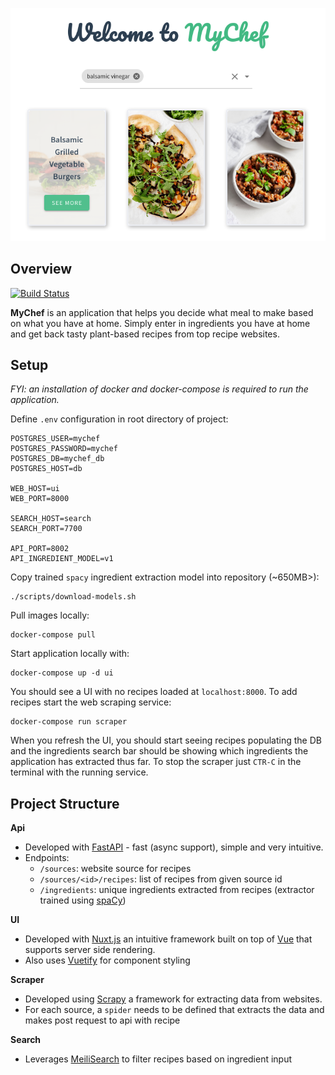 <div align="center">
  <p>
    <a href="https://github.com/logan-connolly/mychef">
      <img src="ui/static/mychef_example.png" alt="MyChef" />
    </a>
  </p>
</div>

## Overview

[![Build Status](https://travis-ci.com/logan-connolly/mychef.svg?branch=master)](https://travis-ci.com/logan-connolly/mychef)

**MyChef** is an application that helps you decide what meal to make based on what you have at home. Simply enter in ingredients you have at home and get back tasty plant-based recipes from top recipe websites.


## Setup

_FYI: an installation of docker and docker-compose is required to run the application._

Define `.env` configuration in root directory of project:

```
POSTGRES_USER=mychef
POSTGRES_PASSWORD=mychef
POSTGRES_DB=mychef_db
POSTGRES_HOST=db

WEB_HOST=ui
WEB_PORT=8000

SEARCH_HOST=search
SEARCH_PORT=7700

API_PORT=8002
API_INGREDIENT_MODEL=v1
```

Copy trained `spacy` ingredient extraction model into repository (~650MB>):

```
./scripts/download-models.sh
```

Pull images locally:

```
docker-compose pull
```

Start application locally with:

```
docker-compose up -d ui
```

You should see a UI with no recipes loaded at `localhost:8000`. To add recipes start the web scraping service:

```
docker-compose run scraper
```

When you refresh the UI, you should start seeing recipes populating the DB and the ingredients search bar should be showing which ingredients the application has extracted thus far. To stop the scraper just `CTR-C` in the terminal with the running service.


## Project Structure

**Api**

- Developed with [FastAPI](https://fastapi.tiangolo.com/) - fast (async support), simple and very intuitive.
- Endpoints:
  - `/sources`: website source for recipes
  - `/sources/<id>/recipes`: list of recipes from given source id
  - `/ingredients`: unique ingredients extracted from recipes (extractor trained using [spaCy](https://spacy.io/))

**UI**

- Developed with [Nuxt.js](https://nuxtjs.org/) an intuitive framework built on top of [Vue](https://vuejs.org/) that supports server side rendering.
- Also uses [Vuetify](https://vuetifyjs.com/en/) for component styling

**Scraper**

- Developed using [Scrapy](https://scrapy.org/) a framework for extracting data from websites.
- For each source, a `spider` needs to be defined that extracts the data and makes post request to api with recipe

**Search**

- Leverages [MeiliSearch](https://docs.meilisearch.com/) to filter recipes based on ingredient input
